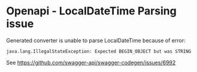 # Openapi - LocalDateTime Parsing issue

Generated converter is unable to parse LocalDateTime because of error:
```
java.lang.IllegalStateException: Expected BEGIN_OBJECT but was STRING 
```

See https://github.com/swagger-api/swagger-codegen/issues/6992